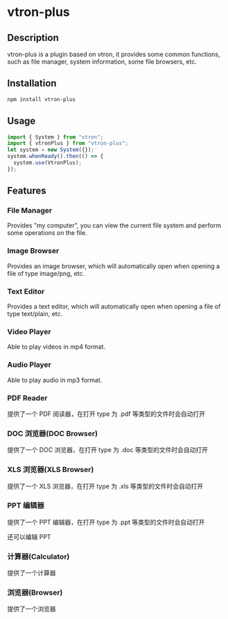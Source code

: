 # vtron-plus

## Description

vtron-plus is a plugin based on vtron, it provides some common functions, such as file manager, system information, some file browsers, etc.

## Installation

```bash
npm install vtron-plus
```

## Usage

```typescript
import { System } from "vtron";
import { vtronPlus } from "vtron-plus";
let system = new System({});
system.whenReady().then(() => {
  system.use(VtronPlus);
});
```

## Features

### File Manager

Provides "my computer", you can view the current file system and perform some operations on the file.

### Image Browser

Provides an image browser, which will automatically open when opening a file of type image/png, etc.

### Text Editor

Provides a text editor, which will automatically open when opening a file of type text/plain, etc.

### Video Player

Able to play videos in mp4 format.

### Audio Player

Able to play audio in mp3 format.

### PDF Reader

提供了一个 PDF 阅读器，在打开 type 为 .pdf 等类型的文件时会自动打开

### DOC 浏览器(DOC Browser)

提供了一个 DOC 浏览器，在打开 type 为 .doc 等类型的文件时会自动打开

### XLS 浏览器(XLS Browser)

提供了一个 XLS 浏览器，在打开 type 为 .xls 等类型的文件时会自动打开

### PPT 编辑器

提供了一个 PPT 编辑器，在打开 type 为 .ppt 等类型的文件时会自动打开

还可以编辑 PPT

<!--
### 系统信息(System Information)
### 系统设置(System Settings)
### 系统日志(System Log)
### 系统监控(System Monitor)
### 系统更新(System Update)
### 系统备份(System Backup)
### 系统还原(System Restore) -->

### 计算器(Calculator)

提供了一个计算器

### 浏览器(Browser)

提供了一个浏览器
